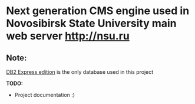 # Next generation CMS engine used in Novosibirsk State University main web server http://nsu.ru 

## Note:
[DB2 Express edition](http://www-01.ibm.com/software/data/db2/express-c/index.html) is the only database used in this project 

**TODO:**

* Project documentation :)